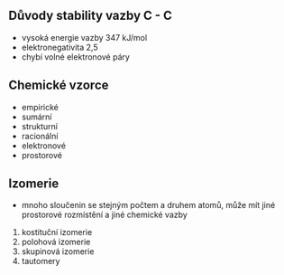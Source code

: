 ## Důvody stability vazby C - C
- vysoká energie vazby 347 kJ/mol
- elektronegativita 2,5
- chybí volné elektronové páry

## Chemické vzorce
- empirické
- sumární
- strukturní
- racionální
- elektronové
- prostorové

## Izomerie
- mnoho sloučenin se stejným počtem a druhem atomů, může mít jiné prostorové rozmístění a jiné chemické vazby
1. kostituční izomerie
2. polohová izomerie
3. skupinová izomerie
4. tautomery
